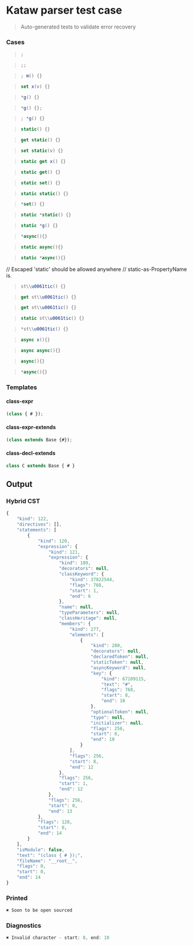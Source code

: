 # Kataw parser test case

> Auto-generated tests to validate error recovery
>

### Cases

> `````js
> ;
> `````

> `````js
> ;;
> `````

> `````js
> ; m() {}
> `````

> `````js
> set x(v) {}
> `````

> `````js
> *g() {}
> `````

> `````js
> *g() {};
> `````

> `````js
> ; *g() {}
> `````

> `````js
> static() {}
> `````

> `````js
> get static() {}
> `````

> `````js
> set static(v) {}
> `````

> `````js
> static get x() {}
> `````

> `````js
> static get() {}
> `````

> `````js
> static set() {}
> `````

> `````js
> static static() {}
> `````

> `````js
> *set() {}
> `````

> `````js
> static *static() {}
> `````

> `````js
> static *g() {}
> `````

> `````js
> *async(){}
> `````

> `````js
> static async(){}
> `````

> `````js
> static *async(){}
> `````

// Escaped 'static' should be allowed anywhere
// static-as-PropertyName is.

> `````js
> st\\u0061tic() {}
> `````

> `````js
> get st\\u0061tic() {}
> `````

> `````js
> get st\\u0061tic() {}
> `````

> `````js
> static st\\u0061tic() {}
> `````

> `````js
> *st\\u0061tic() {}
> `````

> `````js
> async x(){}
> `````

> `````js
> async async(){}
> `````

> `````js
> async(){}
> `````

> `````js
> *async(){}
> `````

### Templates

#### class-expr

`````js
(class { # });
`````

#### class-expr-extends

`````js
(class extends Base {#});
`````

#### class-decl-extends

`````js
class C extends Base { # }
`````

## Output

### Hybrid CST

```javascript
{
    "kind": 122,
    "directives": [],
    "statements": [
        {
            "kind": 120,
            "expression": {
                "kind": 121,
                "expression": {
                    "kind": 189,
                    "decorators": null,
                    "classKeyword": {
                        "kind": 37822544,
                        "flags": 768,
                        "start": 1,
                        "end": 6
                    },
                    "name": null,
                    "typeParameters": null,
                    "classHeritage": null,
                    "members": {
                        "kind": 277,
                        "elements": [
                            {
                                "kind": 280,
                                "decorators": null,
                                "declaredToken": null,
                                "staticToken": null,
                                "asyncKeyword": null,
                                "key": {
                                    "kind": 67109115,
                                    "text": "#",
                                    "flags": 768,
                                    "start": 8,
                                    "end": 10
                                },
                                "optionalToken": null,
                                "type": null,
                                "initializer": null,
                                "flags": 256,
                                "start": 8,
                                "end": 10
                            }
                        ],
                        "flags": 256,
                        "start": 8,
                        "end": 12
                    },
                    "flags": 256,
                    "start": 1,
                    "end": 12
                },
                "flags": 256,
                "start": 0,
                "end": 13
            },
            "flags": 128,
            "start": 0,
            "end": 14
        }
    ],
    "isModule": false,
    "text": "(class { # });",
    "fileName": "__root__",
    "flags": 0,
    "start": 0,
    "end": 14
}
```

### Printed

```javascript
✖ Soon to be open sourced
```

### Diagnostics

```javascript
✖ Invalid character - start: 8, end: 10

```

